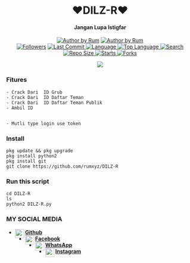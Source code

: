 
<h1 align="center">
    ❤DILZ-R❤
</h1>
<h4 align="center">
  Jangan Lupa Istigfar
</h4>
<p align="center">
<a href="#"><img title="Author by Rum" src="https://img.shields.io/badge/Coded%20By-RumDelvino-green?"></a>
<a href="#"><img title="Author by Rum" src="https://img.shields.io/badge/Code%20-python2.7-blue?"></a>
<br>
<a href="https://github.com/rumxyz/followers">
<img title="Followers" src="https://img.shields.io/github/followers/rumxyz?label=Followers&color=blue&style=flat-square"></a>
<a href="https://github.com/rumxyz/termux-style/stargazers/">
  <a href="https://github.com/rumxyz/DILZ-R">
    <img alt="Last Commit" src="https://img.shields.io/github/last-commit/rumxyz/DILZ-R.svg"/>
  </a>
  <a href="https://github.com/rumxyz/DILZ-R/">
    <img alt="Language" src="https://img.shields.io/github/languages/count/rumxyz/DILZ-R.svg"/>
  </a>
  <a href="https://github.com/rumxyz/DILZ-R/">
    <img alt="Top Language" src="https://img.shields.io/github/languages/top/rumxyz/DILZ-R.svg"/>
  </a>
  <a href="https://github.com/rumxyz/DILZ-R/">
    <img alt="Search" src="https://img.shields.io/github/search/rumxyz/DILZ-R/DILZ-R.svg"/>
  </a>
  <a href="https://github.com/rumxyz/DILZ-R/">
    <img alt="Repo Size" src="https://img.shields.io/github/repo-size/rumxyz/DILZ-R.svg"/>
  </a>
  <a href="https://github.com/rumxyz/DILZ-R/">
    <img alt="Starts" src="https://img.shields.io/github/stars/rumxyz/DILZ-R.svg"/>
  </a>
  <a href="https://github.com/rumxyz/DILZ-R/">
    <img alt="Forks" src="https://img.shields.io/github/forks/rumxyz/DILZ-R.svg"/>
  </a>
</div>
<p align="center">

<img src="https://github.com/rumxyz/DILZ-R/blob/main/FB_IMG_16071523833108261.jpg" />

### Fitures
```
- Crack Dari  ID Grub  
- Crack Dari  ID Daftar Teman
- Crack Dari  ID Daftar Teman Publik
- Ambil ID


- Mutli type login use token

```
### Install
```
pkg update && pkg upgrade
pkg install python2
pkg install git
git clone https://github.com/rumxyz/DILZ-R
```
### Run this script
```
cd DILZ-R
ls
python2 DILZ-R.py
```
### MY SOCIAL MEDIA
* [<img alt="rumxyz's Github" align="left" width="24px" src="https://cdn.jsdelivr.net/npm/simple-icons@v3/icons/github.svg" /> <b>Github</b>](https://github.com/rumxyz/)<br />
* [<img alt="rumxyz's Facebook" align="left" width="24px" src="https://cdn.jsdelivr.net/npm/simple-icons@v3/icons/facebook.svg" /> <b>Facebook</b>](https://www.facebook.com/RUMXYZ5X)<br />
* [<img alt="rumxyz's Whatsapp" align="left" width="24px" src="https://cdn.jsdelivr.net/npm/simple-icons@v3/icons/whatsapp.svg" /> <b>WhatsApp</b>](https://wa.me/6285695037877?text=Asalamualaikum+Cantik)<br />
* [<img alt="rumxyz's Instagram" align="left" width="24px" src="https://cdn.jsdelivr.net/npm/simple-icons@v3/icons/instagram.svg" /> <b>Instagram</b>](https://Instagram.com/_rumxyz)<br />
